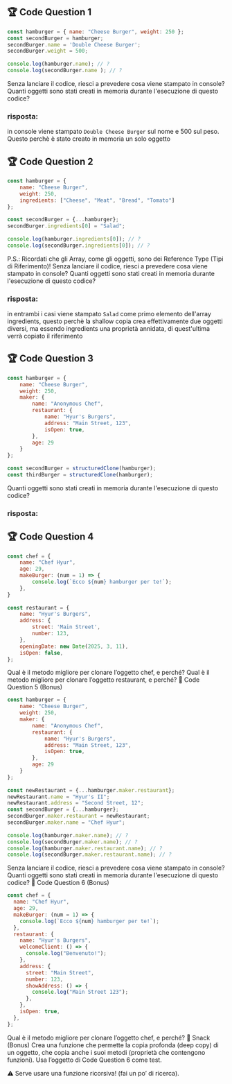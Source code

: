 ## 🏆 Code Question 1

```javascript
const hamburger = { name: "Cheese Burger", weight: 250 };
const secondBurger = hamburger;
secondBurger.name = 'Double Cheese Burger';
secondBurger.weight = 500;
​
console.log(hamburger.name); // ?
console.log(secondBurger.name ); // ?
```

Senza lanciare il codice, riesci a prevedere cosa viene stampato in console?
Quanti oggetti sono stati creati in memoria durante l'esecuzione di questo codice?

### risposta:

in console viene stampato `Double Cheese Burger` sul nome e 500 sul peso. Questo perchè è stato creato in memoria un solo oggetto

## 🏆 Code Question 2

```javascript
const hamburger = {
    name: "Cheese Burger",
    weight: 250,
    ingredients: ["Cheese", "Meat", "Bread", "Tomato"]
};
​
const secondBurger = {...hamburger};
secondBurger.ingredients[0] = "Salad";
​
console.log(hamburger.ingredients[0]); // ?
console.log(secondBurger.ingredients[0]); // ?
```

P.S.: Ricordati che gli Array, come gli oggetti, sono dei Reference Type (Tipi di Riferimento)!
Senza lanciare il codice, riesci a prevedere cosa viene stampato in console?
Quanti oggetti sono stati creati in memoria durante l'esecuzione di questo codice?

### risposta:

in entrambi i casi viene stampato `Salad` come primo elemento dell'array ingredients, questo perchè la shallow copia crea effettivamente due oggetti diversi, ma essendo ingredients una proprietà annidata, di quest'ultima verrà copiato il riferimento

## 🏆 Code Question 3

```javascript
const hamburger = {
    name: "Cheese Burger",
    weight: 250,
    maker: {
        name: "Anonymous Chef",
        restaurant: {
            name: "Hyur's Burgers",
            address: "Main Street, 123",
            isOpen: true,
        },
        age: 29
    }
};
​
const secondBurger = structuredClone(hamburger);
const thirdBurger = structuredClone(hamburger);
```

Quanti oggetti sono stati creati in memoria durante l'esecuzione di questo codice?

### risposta:

## 🏆 Code Question 4

```javascript
const chef = {
    name: "Chef Hyur",
    age: 29,
    makeBurger: (num = 1) => {
        console.log(`Ecco ${num} hamburger per te!`);
    },
}
​
const restaurant = {
    name: "Hyur's Burgers",
    address: {
        street: 'Main Street',
        number: 123,
    },
    openingDate: new Date(2025, 3, 11),
    isOpen: false,
};
```

Qual è il metodo migliore per clonare l’oggetto chef, e perché?
Qual è il metodo migliore per clonare l’oggetto restaurant, e perché?
🎯 Code Question 5 (Bonus)

```javascript
const hamburger = {
    name: "Cheese Burger",
    weight: 250,
    maker: {
        name: "Anonymous Chef",
        restaurant: {
            name: "Hyur's Burgers",
            address: "Main Street, 123",
            isOpen: true,
        },
        age: 29
    }
};
​
const newRestaurant = {...hamburger.maker.restaurant};
newRestaurant.name = "Hyur's II";
newRestaurant.address = "Second Street, 12";
const secondBurger = {...hamburger};
secondBurger.maker.restaurant = newRestaurant;
secondBurger.maker.name = "Chef Hyur";
​
console.log(hamburger.maker.name); // ?
console.log(secondBurger.maker.name); // ?
console.log(hamburger.maker.restaurant.name); // ?
console.log(secondBurger.maker.restaurant.name); // ?
```

Senza lanciare il codice, riesci a prevedere cosa viene stampato in console?
Quanti oggetti sono stati creati in memoria durante l'esecuzione di questo codice?
🎯 Code Question 6 (Bonus)

```javascript
const chef = {
  name: "Chef Hyur",
  age: 29,
  makeBurger: (num = 1) => {
    console.log(`Ecco ${num} hamburger per te!`);
  },
  restaurant: {
    name: "Hyur's Burgers",
    welcomeClient: () => {
      console.log("Benvenuto!");
    },
    address: {
      street: "Main Street",
      number: 123,
      showAddress: () => {
        console.log("Main Street 123");
      },
    },
    isOpen: true,
  },
};
```

Qual è il metodo migliore per clonare l’oggetto chef, e perché?
🎯 Snack (Bonus)
Crea una funzione che permette la copia profonda (deep copy) di un oggetto, che copia anche i suoi metodi (proprietà che contengono funzioni). Usa l’oggetto di Code Question 6 come test.

⚠️ Serve usare una funzione ricorsiva! (fai un po’ di ricerca).

